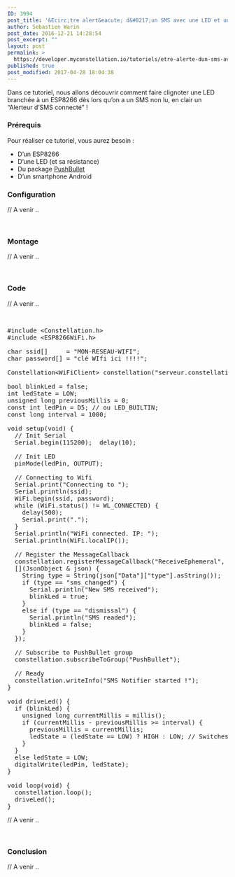 ```yaml
---
ID: 3994
post_title: '&Ecirc;tre alert&eacute; d&#8217;un SMS avec une LED et un Arduino/ESP'
author: Sebastien Warin
post_date: 2016-12-21 14:28:54
post_excerpt: ""
layout: post
permalink: >
  https://developer.myconstellation.io/tutoriels/etre-alerte-dun-sms-avec-led-arduino-esp/
published: true
post_modified: 2017-04-28 18:04:38
---
```

Dans ce tutoriel, nous allons découvrir comment faire clignoter une LED branchée à un ESP8266 dès lors qu’on a un SMS non lu, en clair un “Alerteur d’SMS connecté" !
<h3>Prérequis</h3>
Pour réaliser ce tutoriel, vous aurez besoin :
<ul>
 	<li>D’un ESP8266</li>
 	<li>D’une LED (et sa résistance)</li>
 	<li>Du package <a href="/package-library/pushbullet/">PushBullet</a></li>
 	<li>D’un smartphone Android</li>
</ul>
<h3>Configuration</h3>
// A venir ..

&nbsp;
<h3>Montage</h3>
// A venir ..

&nbsp;
<h3>Code</h3>
// A venir ..

&nbsp;
<pre class="lang:csharp decode:true">#include &lt;Constellation.h&gt;
#include &lt;ESP8266WiFi.h&gt;

char ssid[]     = "MON-RESEAU-WIFI";
char password[] = "clé WIfi ici !!!!";

Constellation&lt;WiFiClient&gt; constellation("serveur.constellation.lan", 8888, "ESP8266", "SMSNotifier", "AccessKeyIci");

bool blinkLed = false;
int ledState = LOW;
unsigned long previousMillis = 0;
const int ledPin = D5; // ou LED_BUILTIN;
const long interval = 1000;

void setup(void) {
  // Init Serial
  Serial.begin(115200);  delay(10);

  // Init LED
  pinMode(ledPin, OUTPUT);

  // Connecting to Wifi
  Serial.print("Connecting to ");
  Serial.println(ssid);
  WiFi.begin(ssid, password);
  while (WiFi.status() != WL_CONNECTED) {
    delay(500);
    Serial.print(".");
  }
  Serial.println("WiFi connected. IP: ");
  Serial.println(WiFi.localIP());

  // Register the MessageCallback
  constellation.registerMessageCallback("ReceiveEphemeral",
  [](JsonObject &amp; json) {
    String type = String(json["Data"]["type"].asString());
    if (type == "sms_changed") {
      Serial.println("New SMS received");
      blinkLed = true;
    }
    else if (type == "dismissal") {
      Serial.println("SMS readed");
      blinkLed = false;
    }
  });

  // Subscribe to PushBullet group
  constellation.subscribeToGroup("PushBullet");

  // Ready
  constellation.writeInfo("SMS Notifier started !");
}

void driveLed() {
  if (blinkLed) {
    unsigned long currentMillis = millis();
    if (currentMillis - previousMillis &gt;= interval) {
      previousMillis = currentMillis;
      ledState = (ledState == LOW) ? HIGH : LOW; // Switches led state
    }
  }
  else ledState = LOW;
  digitalWrite(ledPin, ledState);
}

void loop(void) {
  constellation.loop();
  driveLed();
}
</pre>
// A venir ..

&nbsp;
<h3>Conclusion</h3>
// A venir ..
